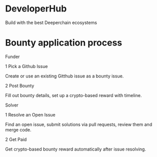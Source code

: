 # DeveloperHub
Build with the best Deeperchain ecosystems


# Bounty application process

Funder

1
Pick a Github Issue

Create or use an existing Gitthub issue as a bounty issue.

2
Post Bounty

Fill out bounty details, set up a crypto-based reward with timeline.

Solver

1
Resolve an Open Issue

Find an open issue, submit solutions via pull requests, review them and merge code.

2
Get Paid

Get crypto-based bounty reward automatically after issue resolving.
